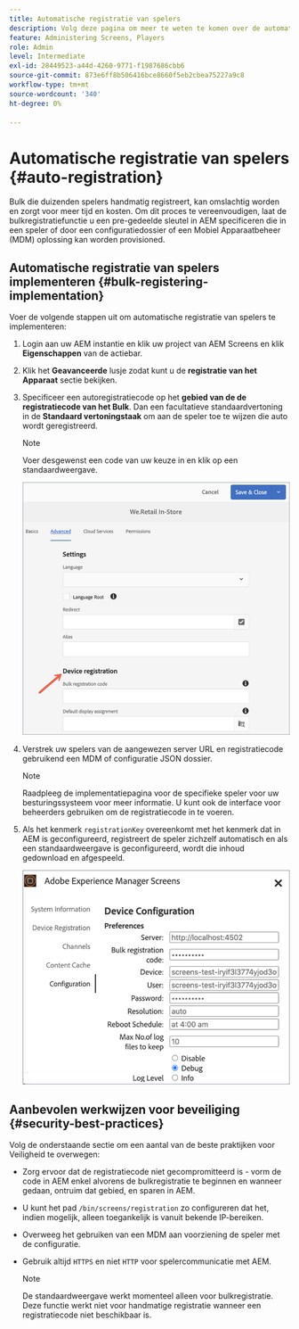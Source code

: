 ```yaml
---
title: Automatische registratie van spelers
description: Volg deze pagina om meer te weten te komen over de automatische registratie van spelers met AMS/On-Prem Screens.
feature: Administering Screens, Players
role: Admin
level: Intermediate
exl-id: 28449523-a44d-4260-9771-f1987686cbb6
source-git-commit: 873e6ff8b506416bce8660f5eb2cbea75227a9c8
workflow-type: tm+mt
source-wordcount: '340'
ht-degree: 0%

---
```


# Automatische registratie van spelers {#auto-registration}

Bulk die duizenden spelers handmatig registreert, kan omslachtig worden en zorgt voor meer tijd en kosten. Om dit proces te vereenvoudigen, laat de bulkregistratiefunctie u een pre-gedeelde sleutel in AEM specificeren die in een speler of door een configuratiedossier of een Mobiel Apparaatbeheer (MDM) oplossing kan worden provisioned.

## Automatische registratie van spelers implementeren {#bulk-registering-implementation}

Voer de volgende stappen uit om automatische registratie van spelers te implementeren:

1. Login aan uw AEM instantie en klik uw project van AEM Screens en klik **Eigenschappen** van de actiebar.
1. Klik het **Geavanceerde** lusje zodat kunt u de **registratie van het Apparaat** sectie bekijken.

1. Specificeer een autoregistratiecode op het **gebied van de de registratiecode van het Bulk**. Dan een facultatieve standaardvertoning in de **Standaard vertoningstaak** om aan de speler toe te wijzen die auto wordt geregistreerd.

   >[!NOTE]
   >Voer desgewenst een code van uw keuze in en klik op een standaardweergave.

   ![afbeelding](/help/user-guide/assets/auto-registration/auto-register1.png)
1. Verstrek uw spelers van de aangewezen server URL en registratiecode gebruikend een MDM of configuratie JSON dossier.

   >[!NOTE]
   >Raadpleeg de implementatiepagina voor de specifieke speler voor uw besturingssysteem voor meer informatie. U kunt ook de interface voor beheerders gebruiken om de registratiecode in te voeren.

1. Als het kenmerk `registrationKey` overeenkomt met het kenmerk dat in AEM is geconfigureerd, registreert de speler zichzelf automatisch en als een standaardweergave is geconfigureerd, wordt die inhoud gedownload en afgespeeld.

   ![afbeelding](/help/user-guide/assets/auto-registration/auto-register2.png)

## Aanbevolen werkwijzen voor beveiliging {#security-best-practices}

Volg de onderstaande sectie om een aantal van de beste praktijken voor Veiligheid te overwegen:

* Zorg ervoor dat de registratiecode niet gecompromitteerd is - vorm de code in AEM enkel alvorens de bulkregistratie te beginnen en wanneer gedaan, ontruim dat gebied, en sparen in AEM.

* U kunt het pad `/bin/screens/registration` zo configureren dat het, indien mogelijk, alleen toegankelijk is vanuit bekende IP-bereiken.

* Overweeg het gebruiken van een MDM aan voorziening de speler met de configuratie.

* Gebruik altijd `HTTPS` en niet `HTTP` voor spelercommunicatie met AEM.

  >[!NOTE]
  >De standaardweergave werkt momenteel alleen voor bulkregistratie. Deze functie werkt niet voor handmatige registratie wanneer een registratiecode niet beschikbaar is.
